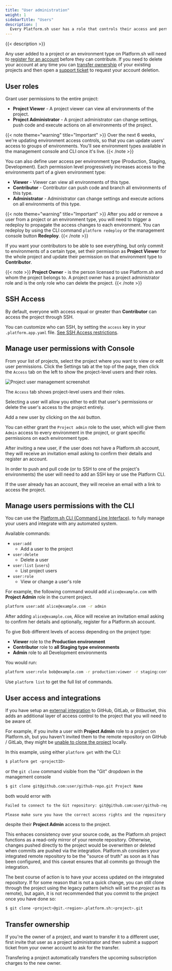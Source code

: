 ```yaml
---
title: "User administration"
weight: 1
sidebarTitle: "Users"
description: |
  Every Platform.sh user has a role that controls their access and permission levels. Different roles allow different levels of access to your applications, environments and projects. You can manage how users interact with your project and environments at Platform.sh
---
```


{{< description >}}

Any user added to a project or an environment type on Platform.sh will need to [register for an account](https://auth.api.platform.sh/register) before they can contribute. If you need to delete your account at any time you can [transfer ownership](/administration/users.md#transfer-ownership) of your existing projects and then open a [support ticket](/development/troubleshoot.md#deleting-your-platformsh-account) to request your account deletion.  

## User roles


Grant user permissions to the entire project:

* **Project Viewer** - A project viewer can view all environments of the project.
* **Project Administrator** - A project administrator can change settings, push code and execute actions on all environments of the project.

{{< note theme="warning" title="Important" >}}
Over the next 6 weeks, we're updating environment access controls, so that you can update users' access to groups of environments. You'll see environment types available in the management console and CLI once it's live. 
{{< /note >}}

You can also define user access per environment type (Production, Staging, Development). Each permission level progressively increases access to the environments part of a given environment type:

* **Viewer** - Viewer can view all environments of this type.
* **Contributor** - Contributor can push code and branch all environments of this type.
* **Administrator** - Administrator can change settings and execute actions on all environments of this type.


{{< note theme="warning" title="Important" >}}
After you add or remove a user from a project or an environment type, you will need to trigger a redeploy to propagate the access changes to each environment.
You can redeploy by using the CLI command `platform redeploy` or the management console button **Redeploy**. 
{{< /note >}}

If you want your contributors to be able to see everything, but only commit to environments of a certain type, set their permission as **Project Viewer** for the whole project and update their permission on that environment type to **Contributor**.

{{< note >}}
**Project Owner** - is the person licensed to use Platform.sh and whom the project belongs to. A project owner has a project administrator role and is the only role who can delete the project.
{{< /note >}}


## SSH Access

By default, everyone with access equal or greater than **Contributor** can access the project through SSH. 

You can customize who can SSH, by setting the `access` key in your `.platform.app.yaml` file. [See SSH Access restrictions](/configuration/app/access.md).

## Manage user permissions with Console

From your list of projects, select the project where you want to view or edit user permissions. Click the Settings tab at the top of the page, then click the `Access` tab on the left to show the project-level users and their roles.

![Project user management screenshot](/images/management-console/settings-project-access.png)

The `Access` tab shows project-level users and their roles.

Selecting a user will allow you either to edit that user's permissions or delete the user's access to the project entirely.

Add a new user by clicking on the `Add` button.

You can either grant the `Project admin` role to the user, which will give them `Admin` access to every environment in the project, or grant specific permissions on each environment type.

After inviting a new user, if the user does not have a Platform.sh account, they will receive an invitation email asking to confirm their details and register an account.

In order to push and pull code (or to SSH to one of the project's environments) the user will need to add an SSH key or use the Platform CLI.

If the user already has an account, they will receive an email with a link to access the project.

## Manage users permissions with the CLI

You can use the [Platform.sh CLI (Command Line Interface)](/development/cli/_index.md). to fully manage your users and integrate with any automated system.

Available commands:

* `user:add`
  * Add a user to the project
* `user:delete`
  * Delete a user
* `user:list` (`users`)
  * List project users
* `user:role`
  * View or change a user's role

For example, the following command would add `alice@example.com` with **Project Admin** role in the current project.

```bash
platform user:add alice@example.com -r admin
```

After adding `alice@example.com`, Alice will receive an invitation email asking to confirm her details and optionally, register for a Platform.sh account.

To give Bob different levels of access depending on the project type: 
-  **Viewer** role to the **Production environment**
-  **Contributor** role to **all Staging type environments**
-  **Admin** role to all Development environments

You would run:

```bash
platform user:role bob@example.com -r production:viewer -r staging:contributor -r development:admin
```

Use `platform list` to get the full list of commands.

## User access and integrations

If you have setup an [external integration](/integrations/source/_index.md) to GitHub, GitLab, or Bitbucket, this adds an additional layer of access control to the project that you will need to be aware of.

For example, if you invite a user with **Project Admin** role to a project on Platform.sh, but you haven't invited them to the remote repository on GitHub / GitLab, they might be [unable to clone the project](/administration/web/_index.md#git) locally.

In this example, using either `platform get` with the CLI:

```bash
$ platform get <projectID>

```

or the `git clone` command visible from the "Git" dropdown in the management console

```bash
$ git clone git@github.com:user/github-repo.git Project Name
```

both would error with

```bash
Failed to connect to the Git repository: git@github.com:user/github-repo.git

Please make sure you have the correct access rights and the repository exists.
```

despite their **Project Admin** access to the project.

This enhaces consistency over your source code, as the Platform.sh project functions as a read-only mirror of your remote repository. Otherwise, changes pushed directly to the project would be overwritten or deleted when commits are pushed via the integration. Platform.sh considers your integrated remote repository to be the "source of truth" as soon as it has been configured, and this caveat ensures that all commits go through the integration.

The best course of action is to have your access updated on the integrated repository. If for some reason that is not a quick change, you can still clone through the project using the legacy pattern (which will set the *project* as its remote), but again, it is not recommended that you commit to the project once you have done so:

```bash
$ git clone <project>@git.<region>.platform.sh:<project>.git
```

## Transfer ownership

If you're the owner of a project, and want to transfer it to a different user, first invite that user as a project administrator and then submit a support ticket from your owner account to ask for the transfer.

Transfering a project automatically transfers the upcoming subscription charges to the new owner.
